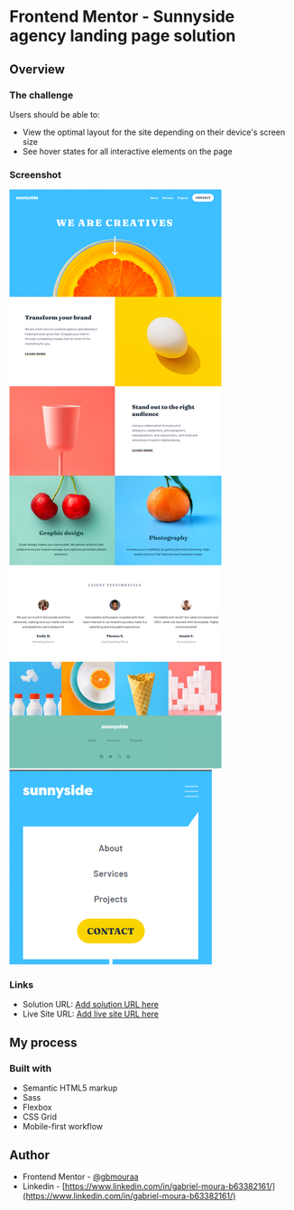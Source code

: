 # Frontend Mentor - Sunnyside agency landing page solution

## Overview

### The challenge

Users should be able to:

- View the optimal layout for the site depending on their device's screen size
- See hover states for all interactive elements on the page

### Screenshot

![](./assets/images/screenshots/screenshot1.png)
![](./assets/images/screenshots/screenshot2.png)

### Links

- Solution URL: [Add solution URL here](https://your-solution-url.com)
- Live Site URL: [Add live site URL here](https://your-live-site-url.com)

## My process

### Built with

- Semantic HTML5 markup
- Sass
- Flexbox
- CSS Grid
- Mobile-first workflow

## Author

- Frontend Mentor - [@gbmouraa](https://www.frontendmentor.io/profile/gbmouraa)
- Linkedin - [https://www.linkedin.com/in/gabriel-moura-b63382161/](https://www.linkedin.com/in/gabriel-moura-b63382161/)

